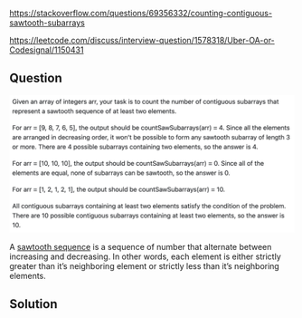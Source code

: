 https://stackoverflow.com/questions/69356332/counting-contiguous-sawtooth-subarrays

https://leetcode.com/discuss/interview-question/1578318/Uber-OA-or-Codesignal/1150431

## Question
 
<img src="../CodeSignal/images/counting-contiguous-sawtooth-subarrays.png"></img>


A [sawtooth sequence](https://en.wikipedia.org/wiki/Sawtooth_wave?ref=morioh.com&utm_source=morioh.com#:~:text=The%20convention%20is%20that%20a,of%20an%20asymmetric%20triangle%20wave.) is a sequence of number that alternate between increasing and decreasing. In other words, each element is either strictly greater than it’s neighboring element or strictly less than it’s neighboring elements.


## Solution